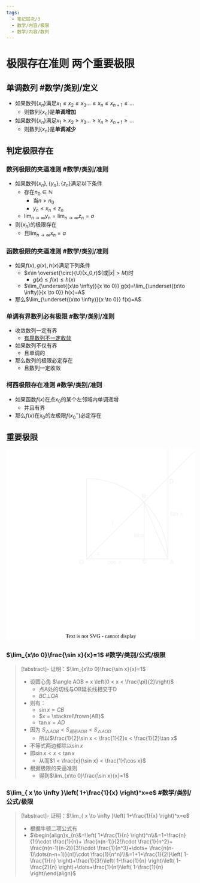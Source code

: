 ```yaml
---
tags:
  - 笔记层次/3
  - 数学/内容/极限
  - 数学/内容/数列
---
```


# 极限存在准则 两个重要极限

## 单调数列 #数学/类别/定义 

- 如果数列$\{x_{n}\}$满足$x_{1}\leq x_{2}\leq x_{3}\dots\leq x_{n}\leq x_{n+1}\leq\dots$
	- 则数列$\{x_n\}$是**单调增加**
- 如果数列$\{x_{n}\}$满足$x_{1}\geq x_{2}\geq x_{3}\dots\geq x_{n}\geq x_{n+1}\geq\dots$
	- 则数列$\{x_n\}$是**单调减少**

## 判定极限存在

### 数列极限的夹逼准则 #数学/类别/准则 
- 如果数列$\{x_n\},\{y_n\},\{z_n\}$满足以下条件
	- 存在$n_0 \in \mathbb{N}$
		- 当$n>n_0$
		- $y_n\leq x_n \leq z_n$
	- $\lim_{n\to \infty}y_n=\lim_{n\to \infty}z_n=a$
- 则$\{x_n\}$的极限存在
	- 且$\lim_{n\to\infty}x_n=a$

### 函数极限的夹逼准则 #数学/类别/准则 
- 如果$f(x),g(x),h(x)$满足下列条件
	- $x\in \overset{\circ}{U}(x_0,r)$(或$|x|>M$)时
		- $g(x) \leq f(x) \leq h(x)$
	- $\lim_{\underset{(x\to \infty)}{x \to 0}} g(x)=\lim_{\underset{(x\to \infty)}{x \to 0}} h(x)=A$
- 那么$\lim_{\underset{(x\to \infty)}{x \to 0}} f(x)=A$

### 单调有界数列必有极限 #数学/类别/准则
- 收敛数列一定有界
	- [有界数列不一定收敛](1.2%20数列的极限.md#收敛数列的有界性)
- 如果数列不仅有界
	- 且单调的
- 那么数列的极限必定存在
	- 且数列一定收敛

### 柯西极限存在准则 #数学/类别/准则
- 如果函数$f(x)$在点$x_{0}$的某个左邻域内单调递增
	- 并且有界
- 那么$f(x)$在$x_{0}$的左极限$f(x^{-}_{0})$必定存在

## 重要极限

![](attachment/svg/202410211546.svg)

 
### $\lim_{x\to 0}\frac{\sin x}{x}=1$ #数学/类别/公式/极限

>[!abstract]- 证明：$\lim_{x\to 0}\frac{\sin x}{x}=1$
> - 设圆心角 $\angle AOB = x \left(0 < x < \frac{\pi}{2}\right)$
> 	- 点A处的切线与OB延长线相交于D
> 	- $BC \bot OA$
> - 则有：
> 	- $\sin x = CB$
> 	- $x = \stackrel\frown{AB}$
> 	- $\tan x = AD$
> - 因为 $S_{\triangle AOB}<S_{扇形AOB}<S_{\triangle AOD}$
> 	- 所以$\frac{1}{2}\sin x < \frac{1}{2}x < \frac{1}{2}\tan x$
> - 不等式两边都除以$\sin x$
> - 即$\sin x < x < \tan x$
> 	- 从而$1 < \frac{x}{\sin x} < \frac{1}{\cos x}$
> - 根据极限的夹逼准则
> 	- 得到$\lim_{x\to 0}\frac{\sin x}{x}=1$

### $\lim_{ x \to \infty }\left( 1+\frac{1}{x} \right)^x=e$ #数学/类别/公式/极限

>[!abstract]- 证明：$\lim_{ x \to \infty }\left( 1+\frac{1}{x} \right)^x=e$
> - 根据牛顿二项公式有
> - $\begin{align}x_{n}&=\left( 1+\frac{1}{n} \right)^n\\&=1+\frac{n}{1!}\cdot \frac{1}{n}+ \frac{n(n-1)}{2!}\cdot \frac{1}{n^2}+ \frac{n(n-1)(n-2)}{3!}\cdot \frac{1}{n^3}+\dots+ \frac{n(n-1)\dots(n-n+1)}{n!}\cdot \frac{1}{n^n}\\&=1+1+\frac{1}{2!}\left( 1-\frac{1}{n} \right)+\frac{1}{3!}\left( 1-\frac{1}{n} \right)\left( 1-\frac{2}{n} \right)+\dots+\frac{1}{n!}\left( 1-\frac{1}{n} \right)\end{align}$
